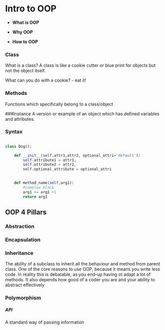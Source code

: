 # Intro to OOP

- **What is OOP**
- **Why OOP**

- **How to OOP**


### Class
What is a class? A class is like a cookie cutter or blue print for objects but not the object itself.

What can you do with a cookie?
    - eat it!


### Methods
Functions which specifically belong to a class/object

###Instance
A version or example of an object which has defined variables and attributes.


### Syntax

```python

class Dog():

    def __init__(self,attr1,attr2, optional_attri='default'):
        self.attribute1 = attr1,
        self.attribute2 = attr2,
        self.optional_attribute = optional_attri
    

    def method_name(self,arg1):
        #complex block
        arg1 += arg1 +1
        return arg1


```


## OOP 4 Pillars

### Abstraction

### Encapsulation

### Inheritance
The ability of a subclass to inherit all the behaviour and method from parent class.
One of the core reasons to use OOP, because it means you write less code. In reality this is debatable, as you end-up having ot adapt a lot of methods.
It also depends how good of a coder you are and your ability to abstract effectively

### Polymorphism 


##### API
A standard way of passing information


 